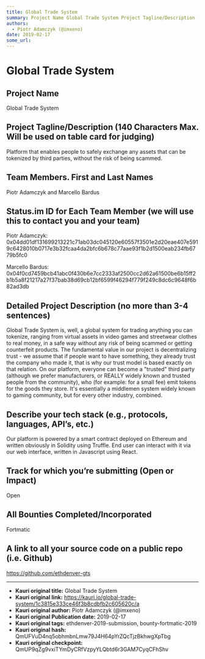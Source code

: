 ```yaml
---
title: Global Trade System
summary: Project Name Global Trade System Project Tagline/Description (140 Characters Max. Will be used on table card for judging) Platform that enables people to safely exchange any assets that can be tokenized by third parties, without the risk of being scammed. Team Members. First and Last Names Piotr Adamczyk and Marcello Bardus Status.im ID for Each Team Member (we will use this to contact you and your team) Piotr Adamczyk- 0x04dd01df131699213221c71ab03dc045120e60557f3501e2d20eae407e5919c6428010b071
authors:
  - Piotr Adamczyk (@imxeno)
date: 2019-02-17
some_url: 
---
```


# Global Trade System


## Project Name

Global Trade System

## Project Tagline/Description (140 Characters Max. Will be used on table card for judging)

Platform that enables people to safely exchange any assets that can be tokenized by third parties, without the risk of being scammed.

## Team Members. First and Last Names

Piotr Adamczyk and Marcello Bardus

## Status.im ID for Each Team Member (we will use this to contact you and your team)

Piotr Adamczyk:
0x04dd01df131699213221c71ab03dc045120e60557f3501e2d20eae407e5919c6428010b0717e3b32fcaa4da2bfc6b678c77aae93f1b2d1500eab234fb6779b5fc0

Marcello Bardus:
0x04f0cd7459bcb41abc0f430b6e7cc2333af2500cc2d62a61500be6b15ff2b1b5a8f21217a27f37bab38d69cb12bf6599f46294f779f249c8dc6c9648f6b82ad3db

## Detailed Project Description (no more than 3-4 sentences)

Global Trade System is, well, a global system for trading anything you can tokenize, ranging from virtual assets in video games and streetwear clothes to real money, in a safe way without any risk of being scammed or getting counterfeit products. The fundamental value in our project is decentralizing trust - we assume that if people want to have something, they already trust the company who made it, that is why our trust model is based exactly on that relation. On our platform, everyone can become a "trusted" third party (although we prefer manufacturers, or REALLY widely known and trusted people from the community), who (for example: for a small fee) emit tokens for the goods they store. It's essentially a middlemen system widely known to gaming community, but for every other industry, combined.

## Describe your tech stack (e.g., protocols, languages, API’s, etc.)

Our platform is powered by a smart contract deployed on Ethereum and written obviously in Solidity using Truffle. End user can interact with it via our web interface, written in Javascript using React.

## Track for which you’re submitting (Open or Impact)

Open

## All Bounties Completed/Incorporated

Fortmatic

## A link to all your source code on a public repo (i.e. Github)

https://github.com/ethdenver-gts






---

- **Kauri original title:** Global Trade System
- **Kauri original link:** https://kauri.io/global-trade-system/1c3815e333ce46f3b8cdbfb2c605620c/a
- **Kauri original author:** Piotr Adamczyk (@imxeno)
- **Kauri original Publication date:** 2019-02-17
- **Kauri original tags:** ethdenver-2019-submission, bounty-fortmatic-2019
- **Kauri original hash:** QmUFVuD4nq5obhmbnLmw79J4H64pYrZQcTjzBkhwgXpTbg
- **Kauri original checkpoint:** QmUP9qZg9vxiTYmDyCRfVzpyYLQbtd6r3GAM7CyqCFhShv



